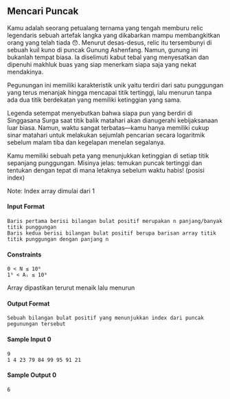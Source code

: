 ## Mencari Puncak
Kamu adalah seorang petualang ternama yang tengah memburu relic legendaris sebuah artefak langka yang dikabarkan mampu membangkitkan orang yang telah tiada 😯. Menurut desas-desus, relic itu tersembunyi di sebuah kuil kuno di puncak Gunung Ashenfang. Namun, gunung ini bukanlah tempat biasa. Ia diselimuti kabut tebal yang menyesatkan dan dipenuhi makhluk buas yang siap menerkam siapa saja yang nekat mendakinya.

Pegunungan ini memiliki karakteristik unik yaitu terdiri dari satu punggungan yang terus menanjak hingga mencapai titik tertinggi, lalu menurun tanpa ada dua titik berdekatan yang memiliki ketinggian yang sama.

Legenda setempat menyebutkan bahwa siapa pun yang berdiri di Singgasana Surga saat titik balik matahari akan dianugerahi kebijaksanaan luar biasa. Namun, waktu sangat terbatas—kamu hanya memiliki cukup sinar matahari untuk melakukan sejumlah pencarian secara logaritmik sebelum malam tiba dan kegelapan menelan segalanya.

Kamu memiliki sebuah peta yang menunjukkan ketinggian di setiap titik sepanjang punggungan. Misinya jelas: temukan puncak tertinggi dan tentukan dengan tepat di mana letaknya sebelum waktu habis! (posisi index)

Note: Index array dimulai dari 1

#### Input Format
    Baris pertama berisi bilangan bulat positif merupakan n panjang/banyak titik punggungan
    Baris kedua berisi bilangan bulat positif berupa barisan array titik titik punggungan dengan panjang n

#### Constraints
    0 < N ≤ 10⁶
    1⁹ < Aᵢ ≤ 10⁹
Array dipastikan terurut menaik lalu menurun

#### Output Format
    Sebuah bilangan bulat positif yang menunjukkan index dari puncak pegunungan tersebut

#### Sample Input 0
    9
    1 4 23 79 84 99 95 91 21

#### Sample Output 0
    6